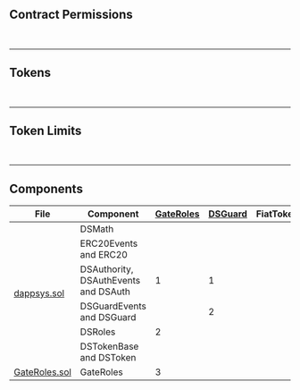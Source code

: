 ## Contract Permissions

<br />

<hr />

## Tokens

<br />

<hr />

## Token Limits

<br />

<hr />

## Components

<table>
    <thead>
        <tr>
            <th>File</th>
            <th>Component</th>
            <th><a href="flattened/GateRoles_flattened.sol">GateRoles</a></th>
            <th><a href="flattened/DSGuard_flattened.sol">DSGuard</a></th>
            <th>FiatTokenGuard</th>
        </tr>
    </thead>
    <tbody>
        <tr>
            <td rowspan=6><a href="code-review/dappsys.md">dappsys.sol</a></td>
            <td>DSMath</td>
            <td></td>
            <td></td>
        </tr>
        <tr>
            <td>ERC20Events and ERC20</td>
            <td></td>
            <td></td>
        </tr>
        <tr>
            <td>DSAuthority, DSAuthEvents and DSAuth</td>
            <td>1</td>
            <td>1</td>
        </tr>
        <tr>
            <td>DSGuardEvents and DSGuard</td>
            <td></td>
            <td>2</td>
        </tr>
        <tr>
            <td>DSRoles</td>
            <td>2</td>
            <td></td>
        </tr>
        <tr>
            <td>DSTokenBase and DSToken</td>
            <td></td>
            <td></td>
        </tr>
        <tr>
            <td><a href="code-review/GateRoles.md">GateRoles.sol</a></td>
            <td>GateRoles</td>
            <td>3</td>
            <td></td>
        </tr>
    </tbody>
</table>
